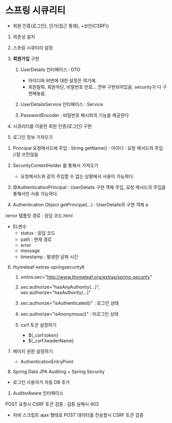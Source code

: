 # 스프링 시큐리티 
- 회원 인증(로그인), 인가(접근 통제), +보안(CSRF))

1. 의존성 설치

2. 스프링 시큐티리 설정 
3. __회원가입__ 구현
	1) UserDetails 인터페이스 : DTO 
		- 아이디와 비번에 대한 설정은 여기에.
		- 회원탈퇴, 회원차단, 비밀번호 만료... 전부 구현되어있음. security가 다 구현해놓음.
		
	2) UserDetailsService 인터페이스 : Service
		
		
	3) PasswordEncoder : 비밀번호 해시화의 기능을 제공한다
	
	
4. 시큐리티를 이용한 회원 인증(로그인) 구현 
5. 로그인 정보 가져오기
1) Principal 요청메서드에 주입  : String getName() : 아이디  : 요청 메서드의 주입  //잘 쓰진않음

2) SecurityContextHolder 를 통해서 가져오기
	- 요청메서드와 같이 주입할 수 없는 상황에서 사용이 가능하다.

3) @AuthenticationPrincipal  : UserDetails 구현 객체 주입, 요청 메서드의 주입을 통해서만 사용 가능하다.

4) Authentication
	Object getPrincipal(...) : UserDetails의 구현 객체 a

/error 템플릿 경로 : 응답 코드.html
- EL변수
	- status : 응답 코드
	- path : 현재 경로
	- error
	- message
	- timestamp : 발생한 날짜 시간
	
	

6. thymeleaf-extras-springsecurity6
	1) xmlns:sec="http://www.thymeleaf.org/extras/spring-security"
		
	2) sec:authorize="hasAnyAuthority(...)", sec:authorize="hasAuthority(...)"
	3) sec:authorize="isAuthenticated()" : 로그인 상태 
	4) sec:authorize="isAnonymous()" : 미로그인 상태 
	
	5) csrf 토큰 설정하기 
		- ${_csrf.token}
		- ${_csrf.headerName}
	
7. 페이지 권한 설정하기 
	- AuthenticationEntryPoint 
	
8.  Spring Data JPA Auditing + Spring Security
- 로그인 사용자가 자동 DB 추가 
1) AuditorAware 인터페이스



POST 요청시 CSRF 토큰 검증 : 검증 실패시 403
- 자바 스크립트 ajax 형태로 POST 데이터를 전송할시 CSRF 토큰 검증 